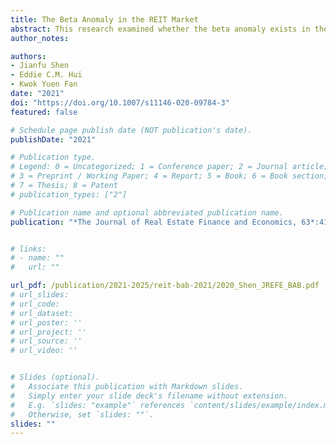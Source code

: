 ```yaml
---
title: The Beta Anomaly in the REIT Market
abstract: This research examined whether the beta anomaly exists in the REIT market. By analysing a low-minus-high beta strategy and a betting-against-beta strategy in the REIT market, we find that high-beta REITs earn significantly lower risk-adjusted returns than low-beta REITs. This beta anomaly is only significant in the New REIT Era after 1993. The negative relationship between beta and REIT stock return does not disappear after taking into account some firm characteristics, suggesting that the beta anomaly in the REIT market is not driven by beta’s correlation with profitability, asset growth, lottery-like return or the skewness of stock returns. We find that institutional investors, whose portfolios increasingly contain a significant proportion of REITs, prefer the high-beta REITs. The exposure of institutional investors to high-beta REITs could explain the beta anomaly in the REIT market.
author_notes:

authors:
- Jianfu Shen
- Eddie C.M. Hui
- Kwok Yuen Fan
date: "2021"
doi: "https://doi.org/10.1007/s11146-020-09784-3"
featured: false

# Schedule page publish date (NOT publication's date).
publishDate: "2021"

# Publication type.
# Legend: 0 = Uncategorized; 1 = Conference paper; 2 = Journal article;
# 3 = Preprint / Working Paper; 4 = Report; 5 = Book; 6 = Book section;
# 7 = Thesis; 8 = Patent
# publication_types: ["2"]

# Publication name and optional abbreviated publication name.
publication: "*The Journal of Real Estate Finance and Economics, 63*:414-436"


# links:
# - name: ""
#   url: ""

url_pdf: /publication/2021-2025/reit-bab-2021/2020_Shen_JREFE_BAB.pdf
# url_slides: 
# url_code: 
# url_dataset: 
# url_poster: ''
# url_project: ''
# url_source: ''
# url_video: ''


# Slides (optional).
#   Associate this publication with Markdown slides.
#   Simply enter your slide deck's filename without extension.
#   E.g. `slides: "example"` references `content/slides/example/index.md`.
#   Otherwise, set `slides: ""`.
slides: ""
---
```

